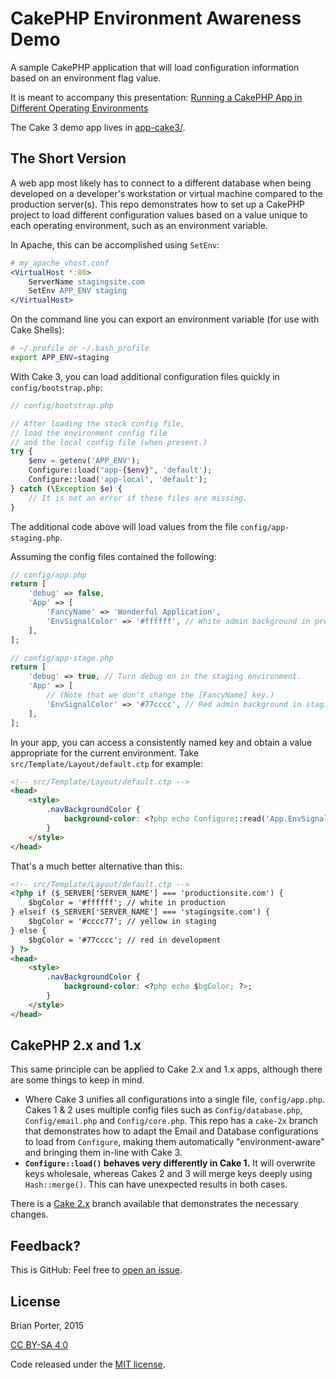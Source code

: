 # CakePHP Environment Awareness Demo

A sample CakePHP application that will load configuration information based on an environment flag value.

It is meant to accompany this presentation: [Running a CakePHP App in Different Operating Environments](slides/)

The Cake 3 demo app lives in [app-cake3/](app-cake3/).


## The Short Version

A web app most likely has to connect to a different database when being developed on a developer's workstation or virtual machine compared to the production server(s). This repo demonstrates how to set up a CakePHP project to load different configuration values based on a value unique to each operating environment, such as an environment variable.


In Apache, this can be accomplished using `SetEnv`:

```apache
# my_apache_vhost.conf
<VirtualHost *:80>
    ServerName stagingsite.com
    SetEnv APP_ENV staging
</VirtualHost>
```


On the command line you can export an environment variable (for use with Cake Shells):

```bash
# ~/.profile or ~/.bash_profile
export APP_ENV=staging
```


With Cake 3, you can load additional configuration files quickly in `config/bootstrap.php`:

```php
// config/bootstrap.php

// After loading the stock config file,
// load the environment config file
// and the local config file (when present.)
try {
	$env = getenv('APP_ENV');
	Configure::load("app-{$env}", 'default');
	Configure::load('app-local', 'default');
} catch (\Exception $e) {
	// It is not an error if these files are missing.
}
```


The additional code above will load values from the file `config/app-staging.php`.

Assuming the config files contained the following:

```php
// config/app.php
return [
	'debug' => false,
    'App' => [
    	'FancyName' => 'Wonderful Application',
    	'EnvSignalColor' => '#ffffff', // White admin background in production.
    ],
];
```

```php
// config/app-stage.php
return [
	'debug' => true, // Turn debug on in the staging environment.
    'App' => [
    	// (Note that we don't change the [FancyName] key.)
    	'EnvSignalColor' => '#77cccc', // Red admin background in staging.
    ],
];
```


In your app, you can access a consistently named key and obtain a value appropriate for the current environment. Take `src/Template/Layout/default.ctp` for example:

```html
<!-- src/Template/Layout/default.ctp -->
<head>
	<style>
		.navBackgroundColor {
			background-color: <?php echo Configure::read('App.EnvSignalColor'); ?>;
		}
	</style>
</head>
```


That's a much better alternative than this:

```html
<!-- src/Template/Layout/default.ctp -->
<?php if ($_SERVER['SERVER_NAME'] === 'productionsite.com') {
	$bgColor = '#ffffff'; // white in production
} elseif ($_SERVER['SERVER_NAME'] === 'stagingsite.com') {
	$bgColor = '#cccc77'; // yellow in staging
} else {
	$bgColor = '#77cccc'; // red in development
} ?>
<head>
	<style>
		.navBackgroundColor {
			background-color: <?php echo $bgColor; ?>;
		}
	</style>
</head>
```


## CakePHP 2.x and 1.x

This same principle can be applied to Cake 2.x and 1.x apps, although there are some things to keep in mind.

* Where Cake 3 unifies all configurations into a single file, `config/app.php`. Cakes 1 & 2 uses multiple config files such as `Config/database.php`, `Config/email.php` and `Config/core.php`. This repo has a `cake-2x` branch that demonstrates how to adapt the Email and Database configurations to load from `Configure`, making them automatically "environment-aware" and bringing them in-line with Cake 3.
* **`Configure::load()` behaves very differently in Cake 1.** It will overwrite keys wholesale, whereas Cakes 2 and 3 will merge keys deeply using `Hash::merge()`. This can have unexpected results in both cases.

There is a [Cake 2.x](https://github.com/beporter/CakePHP-EnvAwareness/tree/cake-2x/app/) branch available that demonstrates the necessary changes.


## Feedback?

This is GitHub: Feel free to [open an issue](https://github.com/beporter/CakePHP-EnvAwareness/issues).


## License

Brian Porter, 2015

[CC BY-SA 4.0](http://creativecommons.org/licenses/by-sa/4.0/)

Code released under the [MIT license](LICENSE.md).
